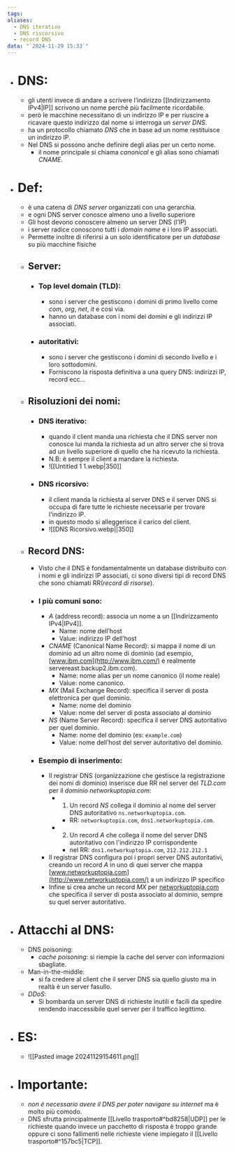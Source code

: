 ```yaml
---
tags: 
aliases:
  - DNS iterativo
  - DNS riscorsivo
  - record DNS
data: "`2024-11-29 15:33`"
---
```

- # DNS:
	- gli utenti invece di andare a scrivere l’indirizzo [[Indirizzamento IPv4|IP]] scrivono un nome perché più facilmente ricordabile.
	- però le macchine necessitano di un indirizzo IP e per riuscire a ricavare questo indirizzo dal nome si interroga un _server DNS_.
	- ha un protocollo chiamato _DNS_ che in base ad un nome restituisce un indirizzo IP.
	- Nel DNS si possono anche definire degli alias per un certo nome.
		- il nome principale si chiama _canonical_ e gli alias sono chiamati _CNAME_.
- # Def:
	- è una catena di _DNS server_ organizzati con una gerarchia.
	- e ogni DNS server conosce almeno uno a livello superiore
	- Gli host devono conoscere almeno un server DNS (l’IP) 
	- i server radice conoscono tutti i _domain name_ e i loro IP associati.
	- Permette inoltre di riferirsi a un solo identificatore per un _database_ su più macchine fisiche
	- ## Server:
		- ### Top level domain (TLD):
			- sono i server che gestiscono i domini di primo livello come _com_, _org_, _net_, _it_ e così via.
			- hanno un database con i nomi dei domini e gli indirizzi IP associati.
		- ### autoritativi:
			- sono i server che gestiscono i domini di secondo livello e i loro sottodomini.
			- Forniscono la risposta definitiva a una query DNS: indirizzi IP, record ecc...
	- ## Risoluzioni dei nomi:
		- ### DNS iterativo:
			- quando il client manda una richiesta che il DNS server non conosce lui manda la richiesta ad un altro server che si trova ad un livello superiore di quello che ha ricevuto la richiesta.
			- N.B: è sempre il client a mandare la richiesta.
			- ![[Untitled 1 1.webp|350]]
		- ### DNS ricorsivo:
			- il client manda la richiesta al server DNS e il server DNS si occupa di fare tutte le richieste necessarie per trovare l'indirizzo IP.
			- in questo modo si alleggerisce il carico del client.
			- ![[DNS Ricorsivo.webp||350]]
	- ## Record DNS:
		- Visto che il DNS è fondamentalmente un database distribuito con i nomi e gli indirizzi IP associati, ci sono diversi tipi di record DNS che sono chiamati RR(_record di risorse_).
		- ### I più comuni sono:
			- _A_ (address record): associa un nome a un [[Indirizzamento IPv4|IPv4]].
				- Name: nome dell’host
				- Value: indirizzo IP dell’host
			- _CNAME_ (Canonical Name Record): si mappa il nome di un dominio ad un altro nome di dominio (ad esempio, [www.ibm.com](http://www.ibm.com/) è realmente servereast.backup2.ibm.com).
				- Name: nome alias per un nome canonico (il nome reale)
				- Value: nome canonico.
			- _MX_ (Mail Exchange Record): specifica il server di posta elettronica per quel dominio.
				- Name: nome del dominio
				- Value: nome del server di posta associato al dominio 
			- _NS_ (Name Server Record): specifica il server DNS autoritativo per quel dominio.
				- Name: nome del dominio (es: `example.com`)
				- Value: nome dell’host del server autoritativo del dominio.
		- ### Esempio di inserimento:
			- Il registrar DNS (organizzazione che gestisce la registrazione dei nomi di dominio) inserisce due RR nel server del _TLD.com_ per il _dominio networkuptopia.com_:
				- 1. Un record _NS_ collega il dominio al nome del server DNS autoritativo `ns.networkuptopia.com`.
					- RR: `networkuptopia.com`, `dns1.networkuptopia.com`.
				- 2. Un record _A_ che collega il nome del server DNS autoritativo con l'indirizzo IP corrispondente 
					- nel RR: `dns1.networkuptopia.com`, `212.212.212.1`
			- Il registrar DNS configura poi i propri server DNS autoritativi, creando un record _A_ in uno di quei server che mappa [www.networkuptopia.com](http://www.networkuptopia.com/) a un indirizzo IP specifico
			- Infine si crea anche un record _MX_ per [networkuptopia.com](http://www.networkuptopia.com/) che specifica il server di posta associato al dominio, sempre su quel server autoritativo.
- # Attacchi al DNS:
	- DNS poisoning: 
		- _cache poisoning_: si riempie la cache del server con informazioni sbagliate.
	- Man-in-the-middle:
		- si fa credere al client che il server DNS sia quello giusto ma in realtà è un server fasullo.
	- _DDoS_:
		- Si bombarda un server DNS di richieste inutili e facili da spedire rendendo inaccessibile quel server per il traffico legittimo.
- # ES:
	- ![[Pasted image 20241129154611.png]]
- # Importante:
	- _non è necessario avere il DNS per poter navigare su internet_ ma è molto più comodo.
	- DNS sfrutta principalmente [[Livello trasporto#^bd8258|UDP]] per le richieste quando invece un pacchetto di risposta è troppo grande oppure ci sono fallimenti nelle richieste viene impiegato il [[Livello trasporto#^157bc5|TCP]].
